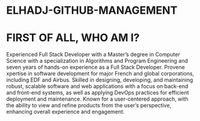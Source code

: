 # ELHADJ-GITHUB-MANAGEMENT

# FIRST OF ALL, WHO AM I?

Experienced Full Stack Developer with a Master’s degree in Computer Science with a specialization in Algorithms and Program Engineering and seven years of hands-on experience as a Full Stack Developer.
Provene xpertise in software development for major French and global corporations, including EDF and Airbus.
Skilled in designing, developing, and maintaining robust, scalable software and web applications with a focus on back-end and front-end systems, as well as applying DevOps practices for efficient deployment and maintenance.
Known for a user-centered approach, with the ability to view and refine products from the user’s perspective, enhancing overall experience and engagement.
